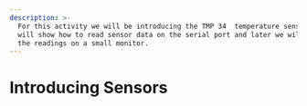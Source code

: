 ```yaml
---
description: >-
  For this activity we will be introducing the TMP 34  temperature sensor. we
  will show how to read sensor data on the serial port and later we will display
  the readings on a small monitor.
---
```


# Introducing Sensors

### 


